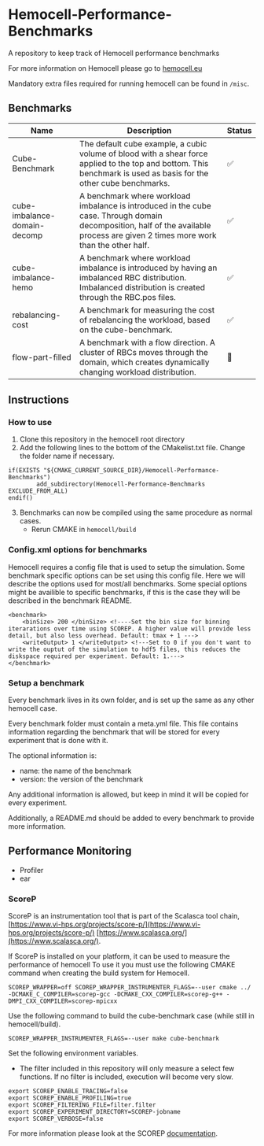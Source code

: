 # Hemocell-Performance-Benchmarks
A repository to keep track of Hemocell performance benchmarks

For more information on Hemocell please go to [hemocell.eu](https://hemocell.eu/)

Mandatory extra files required for running hemocell can be found in `/misc`.

## Benchmarks
| Name                         	| Description                                                                                                                                                                       	| Status             	|
|------------------------------	|-----------------------------------------------------------------------------------------------------------------------------------------------------------------------------------	|--------------------	|
| Cube-Benchmark               	| The default cube example, a cubic volume of blood with a shear force applied to the top and bottom. This benchmark is used as basis for the other cube benchmarks.                	| :white_check_mark: 	|
| cube-imbalance-domain-decomp 	| A benchmark where workload imbalance is introduced in the cube case. Through domain decomposition, half of the available process are given 2 times more work than the other half. 	| :white_check_mark: 	|
| cube-imbalance-hemo          	| A benchmark where workload imbalance is introduced by having an imbalanced RBC distribution. Imbalanced distribution is created through the RBC.pos files.                        	| :white_check_mark: 	|
| rebalancing-cost             	| A benchmark for measuring the cost of rebalancing the workload, based on the cube-benchmark.                                                                                       	| :white_check_mark: 	|
| flow-part-filled             	| A benchmark with a flow direction. A cluster of RBCs moves through the domain, which creates dynamically changing workload distribution.                                          	| :red_circle:       	|

## Instructions

### How to use
1. Clone this repository in the hemocell root directory
2. Add the following lines to the bottom of the CMakelist.txt file. Change the folder name if necessary.
  ```
  if(EXISTS "${CMAKE_CURRENT_SOURCE_DIR}/Hemocell-Performance-Benchmarks")
          add_subdirectory(Hemocell-Performance-Benchmarks EXCLUDE_FROM_ALL)
  endif()
  ```
3. Benchmarks can now be compiled using the same procedure as normal cases.
    - Rerun CMAKE in `hemocell/build`
  
### Config.xml options for benchmarks
Hemocell requires a config file that is used to setup the simulation. Some benchmark specific options can be set using this config file. 
Here we will describe the options used for most/all benchmarks. Some special options might be availible to specific benchmarks, if this is the case they will be described in the benchmark README.

```
<benchmark>
    <binSize> 200 </binSize> <!----Set the bin size for binning iterarations over time using SCOREP. A higher value will provide less detail, but also less overhead. Default: tmax + 1 --->
    <writeOutput> 1 </writeOutput> <!---Set to 0 if you don't want to write the ouptut of the simulation to hdf5 files, this reduces the diskspace required per experiment. Default: 1.--->
</benchmark>
```


### Setup a benchmark
Every benchmark lives in its own folder, and is set up the same as any other hemocell case.

Every benchmark folder must contain a meta.yml file. This file contains information regarding the benchmark that will be stored for every experiment that is done with it.

The optional information is:
- name: the name of the benchmark
- version: the version of the benchmark

Any additional information is allowed, but keep in mind it will be copied for every experiment.

Additionally, a README.md should be added to every benchmark to provide more information.

## Performance Monitoring
- Profiler
- ear

### ScoreP
ScoreP is an instrumentation tool that is part of the Scalasca tool chain, [https://www.vi-hps.org/projects/score-p/](https://www.vi-hps.org/projects/score-p/) [https://www.scalasca.org/](https://www.scalasca.org/).

If ScoreP is installed on your platform, it can be used to measure the performance of hemocell
To use it you must use the following CMAKE command when creating the build system for Hemocell.
```
SCOREP_WRAPPER=off SCOREP_WRAPPER_INSTRUMENTER_FLAGS=--user cmake ../ -DCMAKE_C_COMPILER=scorep-gcc -DCMAKE_CXX_COMPILER=scorep-g++ -DMPI_CXX_COMPILER=scorep-mpicxx
```

Use the following command to build the cube-benchmark case (while still in hemocell/build).
```
SCOREP_WRAPPER_INSTRUMENTER_FLAGS=--user make cube-benchmark
```

Set the following environment variables.
- The filter included in this repository will only measure a select few functions. If no filter is included, execution will become very slow.
```
export SCOREP_ENABLE_TRACING=false
export SCOREP_ENABLE_PROFILING=true
export SCOREP_FILTERING_FILE=filter.filter
export SCOREP_EXPERIMENT_DIRECTORY=SCOREP-jobname
export SCOREP_VERBOSE=false
```

For more information please look at the SCOREP [documentation](https://www.vi-hps.org/projects/score-p/).

